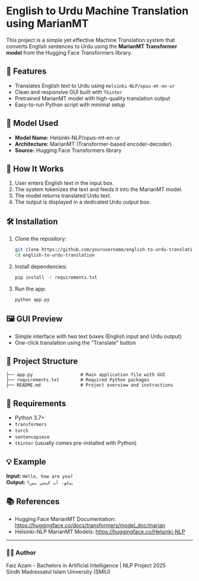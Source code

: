 # English to Urdu Machine Translation using MarianMT

This project is a simple yet effective Machine Translation system that converts English sentences to Urdu using the **MarianMT Transformer model** from the Hugging Face Transformers library.

## 📌 Features

- Translates English text to Urdu using `Helsinki-NLP/opus-mt-en-ur`
- Clean and responsive GUI built with `Tkinter`
- Pretrained MarianMT model with high-quality translation output
- Easy-to-run Python script with minimal setup

## 🧠 Model Used

- **Model Name:** Helsinki-NLP/opus-mt-en-ur
- **Architecture:** MarianMT (Transformer-based encoder-decoder)
- **Source:** Hugging Face Transformers library

## 🚀 How It Works

1. User enters English text in the input box.
2. The system tokenizes the text and feeds it into the MarianMT model.
3. The model returns translated Urdu text.
4. The output is displayed in a dedicated Urdu output box.

## 🛠️ Installation

1. Clone the repository:
    ```bash
    git clone https://github.com/yourusername/english-to-urdu-translation.git
    cd english-to-urdu-translation
    ```

2. Install dependencies:
    ```bash
    pip install -r requirements.txt
    ```

3. Run the app:
    ```bash
    python app.py
    ```

## 🖼️ GUI Preview

- Simple interface with two text boxes (English input and Urdu output)
- One-click translation using the "Translate" button

## 📂 Project Structure

```
├── app.py                  # Main application file with GUI
├── requirements.txt        # Required Python packages
├── README.md               # Project overview and instructions
```

## 📝 Requirements

- Python 3.7+
- `transformers`
- `torch`
- `sentencepiece`
- `tkinter` (usually comes pre-installed with Python)

## 💡 Example

**Input:** `Hello, how are you?`  
**Output:** `ہیلو، آپ کیسے ہیں؟`

## 📚 References

- Hugging Face MarianMT Documentation: https://huggingface.co/docs/transformers/model_doc/marian
- Helsinki-NLP MarianMT Models: https://huggingface.co/Helsinki-NLP

---

### 👨‍💻 Author

Faiz Azam - Bachelors in Artificial Intelligence | NLP Project 2025  
Sindh Madressatul Islam University (SMIU)
